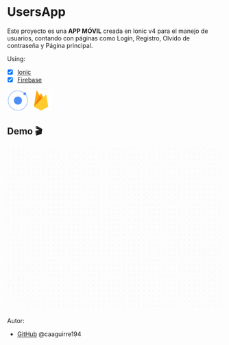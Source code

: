 # UsersApp
Este proyecto es una **APP MÓVIL** creada en Ionic v4 para el manejo de usuarios, contando con páginas como Login, Registro, Olvido de contraseña y Página principal.
 
Using:
* [x] [Ionic](https://ionicframework.com/) 
* [x] [Firebase](https://firebase.google.com/?hl=es)

![Logo](/img/ionic.png)
![Logo](/img/firebase.png)


## Demo :clapper:
![Demo](img/pages.gif)

 Autor:
*  [GitHub](https://github.com/caaguirre194)
	 @caaguirre194



